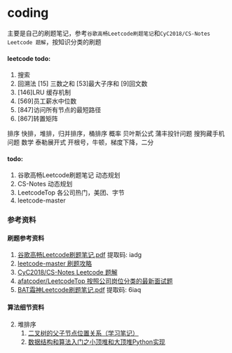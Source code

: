 # coding

主要是自己的刷题笔记，参考`谷歌高畅Leetcode刷题笔记`和`CyC2018/CS-Notes Leetcode 题解`，按知识分类的刷题

#### leetcode todo:
1. 搜索
2. 回溯法
   [15] 三数之和
   [53]最大子序和
   [9]回文数
1. [146]LRU 缓存机制
2. [569]员工薪水中位数
3. [847]访问所有节点的最短路径
4.   [867]转置矩阵

排序
    快排，堆排，归并排序，桶排序
概率
    贝叶斯公式
    蒲丰投针问题
    搜狗藏手机问题
数学
    泰勒展开式
    开根号，牛顿，梯度下降，二分

   

#### todo:
1. 谷歌高畅Leetcode刷题笔记 动态规划
2. CS-Notes 动态规划
3. LeetcodeTop 各公司热门，美团、字节
4. leetcode-master

### 参考资料
#### 刷题参考资料
1. [谷歌高畅Leetcode刷题笔记.pdf](https://pan.baidu.com/s/1RtXxCwzVNupojU1MBBUemw) 提取码: iadg 
2. [leetcode-master 刷题攻略](https://github.com/youngyangyang04/leetcode-master)
3. [CyC2018/CS-Notes Leetcode 题解](https://github.com/CyC2018/CS-Notes/blob/master/notes/Leetcode%20%E9%A2%98%E8%A7%A3%20-%20%E7%9B%AE%E5%BD%95.md)
4. [afatcoder/LeetcodeTop 按照公司岗位分类的最新面试题](https://github.com/afatcoder/LeetcodeTop)
5. [BAT霜神Leetcode刷题笔记.pdf](https://pan.baidu.com/s/1LkptCKW5QK3IkB6nVnn2Zw) 提取码: 6iaq

#### 算法细节资料
2. 堆排序
   1. [二叉树的父子节点位置关系（学习笔记）](https://zhuanlan.zhihu.com/p/339763580)
   2. [数据结构和算法入门之小顶堆和大顶堆Python实现](https://zhuanlan.zhihu.com/p/77583063)
